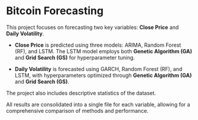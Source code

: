 # Bitcoin Forecasting

This project focuses on forecasting two key variables: **Close Price** and **Daily Volatility**.

- **Close Price** is predicted using three models: ARIMA, Random Forest (RF), and LSTM. The LSTM model employs both **Genetic Algorithm (GA)** and **Grid Search (GS)** for hyperparameter tuning.
  
- **Daily Volatility** is forecasted using GARCH, Random Forest (RF), and LSTM, with hyperparameters optimized through **Genetic Algorithm (GA)** and **Grid Search (GS)**.

The project also includes descriptive statistics of the dataset.

All results are consolidated into a single file for each variable, allowing for a comprehensive comparison of methods and performance.
